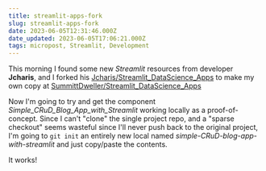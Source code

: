 ```yaml
---
title: streamlit-apps-fork
slug: streamlit-apps-fork
date: 2023-06-05T12:31:46.000Z
date_updated: 2023-06-05T17:06:21.000Z
tags: micropost, Streamlit, Development
---
```


This morning I found some new *Streamlit* resources from developer **Jcharis**, and I forked his [Jcharis/Streamlit_DataScience_Apps](https://github.com/Jcharis/Streamlit_DataScience_Apps) to make my own copy at [SummittDweller/Streamlit_DataScience_Apps](https://github.com/SummittDweller/Streamlit_DataScience_Apps)

Now I'm going to try and get the component *Simple_CRuD_Blog_App_with_Streamlit* working locally as a proof-of-concept.  Since I can't "clone" the single project repo, and a "sparse checkout" seems wasteful since I'll never push back to the original project, I'm going to `git init` an entirely new local named *simple-CRuD-blog-app-with-streamlit* and just copy/paste the contents.

It works!
